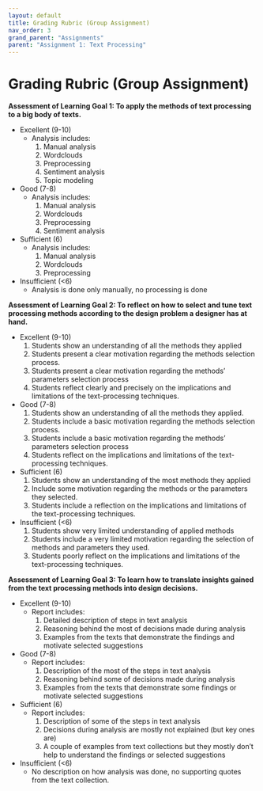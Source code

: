 ```yaml
---
layout: default
title: Grading Rubric (Group Assignment)
nav_order: 3
grand_parent: "Assignments"
parent: "Assignment 1: Text Processing"
---
```


# Grading Rubric (Group Assignment)

**Assessment of Learning Goal 1: To apply the methods of text processing to a big body of texts.**
- Excellent (9-10)
    - Analysis includes:
        1. Manual analysis
        2. Wordclouds
        3. Preprocessing 
        4. Sentiment analysis
        5. Topic modeling
- Good (7-8)
    - Analysis includes:  
        1. Manual analysis
        2. Wordclouds
        3. Preprocessing 
        4. Sentiment analysis
- Sufficient (6)
    - Analysis includes:  
        1. Manual analysis
        2. Wordclouds
        3. Preprocessing 
- Insufficient (<6)
    - Analysis is done only manually, no processing is done

**Assessment of Learning Goal 2: To reflect on how to select and tune text processing methods according to the design problem a designer has at hand.**
- Excellent (9-10)
    1. Students show an understanding of all the methods they applied
    2. Students present a clear motivation regarding the methods selection process.
    3. Students present a clear motivation regarding the methods’ parameters selection process
    4. Students reflect clearly and precisely  on the implications and limitations of the text-processing techniques.
- Good (7-8)
    1. Students show an understanding of all the methods they applied.
    2. Students include a basic motivation regarding the methods selection process.
    3. Students include a basic motivation regarding the methods’ parameters selection process
    4. Students reflect on the implications and limitations of the text-processing techniques.
- Sufficient (6)
    1. Students show an understanding of the most methods they applied
    2. Include some motivation regarding the methods or the parameters they selected.
    3. Students include a reflection on the implications and limitations of the text-processing techniques.
- Insufficient (<6)
    1. Students show very limited understanding of applied methods
    2. Students include a very limited motivation regarding the selection of methods and parameters they used.
    3. Students poorly reflect on the implications and limitations of the text-processing techniques.

**Assessment of Learning Goal 3: To learn how to translate insights gained from the text processing methods into design decisions.**
- Excellent (9-10)
    - Report includes:
        1. Detailed description of steps in text analysis
        2. Reasoning behind the most of decisions made during analysis
        3. Examples from the texts that demonstrate the findings and motivate selected suggestions 
- Good (7-8)
    - Report includes:
        1. Description of the most of the steps in text analysis
        2. Reasoning behind some of decisions made during analysis
        3. Examples from the texts that demonstrate some findings or motivate selected suggestions 
- Sufficient (6)
    - Report includes:
        1. Description of some of the steps in text analysis
        2. Decisions during analysis are mostly not explained (but key ones are)
        3. A couple of examples from text collections but they mostly don’t help to understand the findings or selected suggestions
- Insufficient (<6)
    - No description on how analysis was done, no supporting quotes from the text collection.